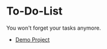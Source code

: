 # To-Do-List
You won't forget your tasks anymore.
- [Demo Project](https://pooya-web.github.io/To-Do-List/)
